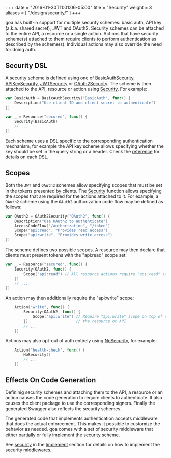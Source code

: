 +++
date = "2016-01-30T11:01:06-05:00"
title = "Security"
weight = 3
aliases = [
    "/design/security/"
]
+++

goa has built-in support for multiple security schemes: basic auth, API key (a.k.a.  shared secret),
JWT and OAuth2. Security schemes can be attached to the entire API, a resource or a single action.
Actions that have security scheme(s) attached to them require clients to perform authentication as
described by the scheme(s). Individual actions may also override the need for doing auth.

## Security DSL

A security scheme is defined using one of
[BasicAuthSecurity](http://goa.design/reference/goa/design/apidsl/#func-basicauthsecurity-a-name-apidsl-basicauthsecurity-a),
[APIKeySecurity](http://goa.design/reference/goa/design/apidsl/#func-apikeysecurity-a-name-apidsl-apikeysecurity-a),
[JWTSecurity](http://goa.design/reference/goa/design/apidsl/#func-jwtsecurity-a-name-apidsl-jwtsecurity-a) or
[OAuth2Security](http://goa.design/reference/goa/design/apidsl/#func-oauth2security-a-name-apidsl-oauth2security-a).
The scheme is then attached to the API, resource or action using
[Security](http://goa.design/reference/goa/design/apidsl/#func-security-a-name-apidsl-security-a).
For example:

```go
var BasicAuth = BasicAuthSecurity("BasicAuth", func() {
    Description("Use client ID and client secret to authenticate")
})

var _ = Resource("secured", func() {
    Security(BasicAuth)
    // ...
})
```

Each scheme uses a DSL specific to the corresponding authentication mechanism, for example the API
key scheme allows specifying whether the key should be set in the query string or a header. Check
the [reference](http://goa.design/reference/goa/design/apidsl) for details on each DSL.

## Scopes

Both the `JWT` and `OAuth2` schemes allow specifying scopes that must be set in the tokens
presented by clients. The
[Security](http://goa.design/reference/goa/design/apidsl/#func-security-a-name-apidsl-security-a)
function allows specifying the scopes that are required for the actions attached to it. For example,
a `OAuth2` scheme using the `OAuth2` authorization code flow may be defined as follows:

```go
var OAuth2 = OAuth2Security("OAuth2", func() {
    Description("Use OAuth2 to authenticate")
    AccessCodeFlow("/authorization", "/token")
    Scope("api:read", "Provides read access")
    Scope("api:write", "Provides write access")
})
```

The scheme defines two possible scopes. A resource may then declare that clients must present tokens
with the "api:read" scope set:

```go
var _ = Resource("secured", func() {
    Security(OAuth2, func() {
        Scope("api:read") // All resource actions require "api:read" scope
    })
    // ...
})
```

An action may then additionally require the "api:write" scope:

```go
    Action("write", func() {
        Security(OAuth2, func() {
            Scope("api:write") // Require "api:write" scope on top of scopes already required by
        })                     // the resource or API.
        // ...
    })
```

Actions may also opt-out of auth entirely using
[NoSecurity](http://goa.design/reference/goa/design/apidsl/#func-nosecurity-a-name-apidsl-nosecurity-a),
for example:

```go
    Action("health-check", func() {
        NoSecurity()
        // ...
    })
```

## Effects On Code Generation

Defininig security schemes and attaching them to the API, a resource or an action causes the code
generation to require clients to authenticate. It also causes the client package to use the
corresponding signers. Finally the generated Swagger also reflects the security schemes.

The generated code that implements authentication accepts middleware that does the actual
enforcement. This makes it possible to customize the behavior as needed. goa comes with a set of
security middleware that either partially or fully implement the security scheme.

See [security](https://goa.design/implement/security/) in the
[Implement](https://goa.design/implement/) section for details on how to implement the security
middlewares.
